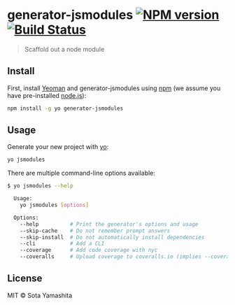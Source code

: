 [npm-image]: https://badge.fury.io/js/generator-jsmodules.svg
[npm-url]: https://npmjs.org/package/generator-jsmodules
[travis-image]: https://travis-ci.org/sotayamashita/generator-jsmodules.svg?branch=master
[travis-url]: https://travis-ci.org/sotayamashita/generator-jsmodules
[yo]: https://github.com/yeoman/yo

# generator-jsmodules [![NPM version][npm-image]][npm-url] [![Build Status][travis-image]][travis-url]

> Scaffold out a node module

## Install

First, install [Yeoman](http://yeoman.io) and generator-jsmodules using [npm](https://www.npmjs.com/) (we assume you have pre-installed [node.js](https://nodejs.org/)):

```bash
npm install -g yo generator-jsmodules
```

## Usage

Generate your new project with [yo][yo]:

```bash
yo jsmodules
```

There are multiple command-line options available:

```bash
$ yo jsmodules --help

  Usage:
    yo jsmodules [options]

  Options:
    --help          # Print the generator's options and usage
    --skip-cache    # Do not remember prompt answers                      Default: false
    --skip-install  # Do not automatically install dependencies           Default: false
    --cli           # Add a CLI
    --coverage      # Add code coverage with nyc
    --coveralls     # Upload coverage to coveralls.io (implies --coverage)
```

## License

MIT © Sota Yamashita
